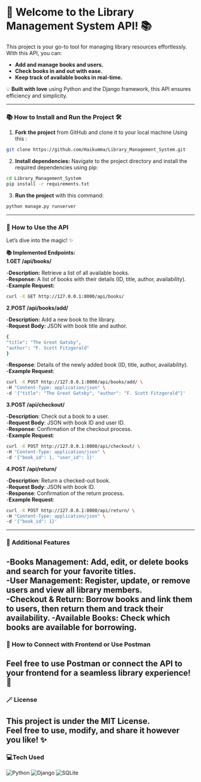 # 🌸 Welcome to the Library Management System API! 📚

This project is your go-to tool for managing library resources effortlessly. With this API, you can:

- **Add and manage books and users.**
- **Check books in and out with ease.**
- **Keep track of available books in real-time.**

💡 **Built with love** using Python and the Django framework, this API ensures efficiency and simplicity. 

---

### **📚 How to Install and Run the Project 🛠️**

1. **Fork the project** from GitHub and clone it to your local machine Using this :
```bash
git clone https://github.com/Haikumma/Library_Management_System.git
```
   
2. **Install dependencies:** Navigate to the project directory and install the required dependencies using pip:
```bash 
cd Library_Management_System
pip install -r requirements.txt
```

3. **Run the project** with this command:
```bash
python manage.py runserver
```

---
### **💖 How to Use the API**

Let’s dive into the magic! ✨

 **📚 Implemented Endpoints:**<br/>
**1.GET /api/books/**
  
  -**Description:** Retrieve a list of all available books.<br/>
  -**Response:** A list of books with their details (ID, title, author, availability).<br/>
  -**Example Request:**
  
  ```bash
  curl -X GET http://127.0.0.1:8000/api/books/
  ```
**2.POST /api/books/add/**

  -**Description:** Add a new book to the library.<br/>
  -**Request Body:** JSON with book title and author.
  ```bash
  {
  "title": "The Great Gatsby",
  "author": "F. Scott Fitzgerald"
  }
```
  -**Response**: Details of the newly added book (ID, title, author, availability).<br/>
  -**Example Request**:
  ```bash
  curl -X POST http://127.0.0.1:8000/api/books/add/ \
-H "Content-Type: application/json" \
-d '{"title": "The Great Gatsby", "author": "F. Scott Fitzgerald"}'
```
**3.POST /api/checkout/**

  -**Description**: Check out a book to a user.<br/>
  -**Request Body**: JSON with book ID and user ID.<br/>
  -**Response**: Confirmation of the checkout process.<br/>
  -**Example Request**:
  
  ```bash
  curl -X POST http://127.0.0.1:8000/api/checkout/ \
-H "Content-Type: application/json" \
-d '{"book_id": 1, "user_id": 1}'
```
**4.POST /api/return/**

  -**Description**: Return a checked-out book.<br/>
  -**Request Body**: JSON with book ID.<br/>
  -**Response**: Confirmation of the return process.<br/>
  -**Example Request**:

  ```bash 
  curl -X POST http://127.0.0.1:8000/api/return/ \
-H "Content-Type: application/json" \
-d '{"book_id": 1}'
```
---
### **🌸 Additional Features**
  -**Books Management**: Add, edit, or delete books and search for your favorite titles.<br/>
  -**User Management**: Register, update, or remove users and view all library members.<br/>
  -**Checkout & Return**: Borrow books and link them to users, then return them and track their availability.
  -**Available Books**: Check which books are available for borrowing.
---
### **💖 How to Connect with Frontend or Use Postman**
Feel free to use Postman or connect the API to your frontend for a seamless library experience! 💖
---
### **🪄 License**
This project is under the **MIT License**.  
Feel free to **use**, **modify**, and **share** it however you like! ✨
---
### 💻**Tech Used**
![Python](https://img.shields.io/badge/python-3670A0?style=for-the-badge&logo=python&logoColor=ffdd54)
![Django](https://img.shields.io/badge/django-%23092E20.svg?style=for-the-badge&logo=django&logoColor=white)
![SQLite](https://img.shields.io/badge/sqlite-%2307405e.svg?style=for-the-badge&logo=sqlite&logoColor=white)